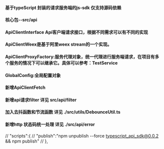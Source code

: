 
#### 基于typeScript 封装的请求服务端的js-sdk  仅支持源码依赖
 
#### 核心包--src/api
 
#### ApiClientInterface Api客户端请求接口，根据不同需求可以有不同的实现
#### ApiClientWeex是基于阿里weex stream的一个实现。
 
#### ApiClientProxyFactory:服务代理对象，统一代理进行服务端请求，在项目有多个服务的情况下可以继承它。具体可以参考：TestService
 
#### GlobalConfig:全局配置对象

#### 新增ApiClientFetch
 
#### 新增api请求filter 详见 src/api/filter
 
#### 加入去抖函数和节流函数  详见 ./src/utils/DebounceUtil.ts


#### 新增http 状态码统一处理 详见 ./src/api/error

//  "scripts":{
//    "publish":"npm unpublish --force typescript_api_sdk@0.0.2 && npm publish"
//  },

